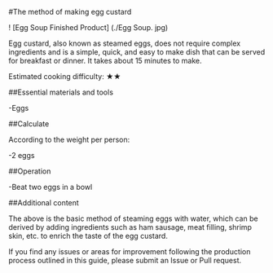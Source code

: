 #The method of making egg custard

! [Egg Soup Finished Product] (./Egg Soup. jpg)

Egg custard, also known as steamed eggs, does not require complex ingredients and is a simple, quick, and easy to make dish that can be served for breakfast or dinner. It takes about 15 minutes to make.

Estimated cooking difficulty: ★★

##Essential materials and tools

-Eggs

##Calculate

According to the weight per person:

-2 eggs

##Operation

-Beat two eggs in a bowl

##Additional content

The above is the basic method of steaming eggs with water, which can be derived by adding ingredients such as ham sausage, meat filling, shrimp skin, etc. to enrich the taste of the egg custard.

If you find any issues or areas for improvement following the production process outlined in this guide, please submit an Issue or Pull request.